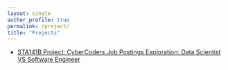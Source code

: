 ```yaml
---
layout: single
author_profile: true
permalink: /project/
title: "Projects"
---
```


- [STA141B Project: CyberCoders Job Postings Exploration: Data Scientist VS Software Engineer](xiao2mai.github.io/assets/images/skill.jpg)



